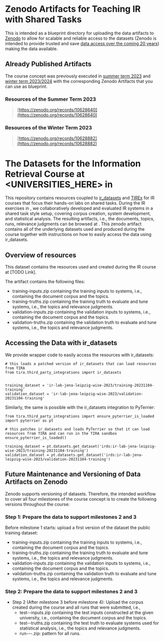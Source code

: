 # Zenodo Artifacts for Teaching IR with Shared Tasks

This is intended as a blueprint directory for uploading the data artifacts  to [Zenodo](https://zenodo.org/) to allow for scalable and reliable access to the datasets (Zenodo is intended to provide trusted and save [data access over the coming 20 years](https://help.zenodo.org/faq/)) making the data available.

## Already Published Artifacts

The course concept was previously executed in [summer term 2023](https://tira-io.github.io/ir-lab-sose-23/) and [winter term 2023/2024](https://tira-io.github.io/ir-lab-ws-23/) with the corresponding Zenodo Artifacts that you can use as blueprint.

### Resources of the Summer Term 2023

> [https://zenodo.org/records/10628640](https://zenodo.org/records/10628640)

### Resources of the Winter Term 2023

> [https://zenodo.org/records/10628882](https://zenodo.org/records/10628882)

# The Datasets for the Information Retrieval Course at <UNIVERSITIES_HERE> in <YEAR>

This repository contains resources coupled to [ir_datasets](https://arxiv.org/pdf/2103.02280.pdf) and [TIREx](https://webis.de/publications.html?q=tira#froebe_2023e) for IR courses that focus their hands-on labs on shared tasks. During the IR exercises in <YEAR>, we collaboratively developed and evaluated IR systems in a shared task style setup, covering corpus creation, system development, and statistical analysis. The resulting artifacts, i.e., the documents, topics, runs, relevance judgments can be browsed at <URL>. This zenodo artifact contains all of the underlying datasets used and produced during the course together with instructions on how to easily access the data using ir_datasets.

## Overview of resources

This dataset contains the resources used and created during the IR course at [TODO Link].

The artifact contains the following files:

- training-inputs.zip containing the training inputs to systems, i.e., containing the document corpus and the topics.
- training-truths.zip containing the training truth to evaluate and tune systems, i.e., the topics and relevance judgments.
- validation-inputs.zip containing the validation inputs to systems, i.e., containing the document corpus and the topics.
- validation-truths.zip containing the validation truth to evaluate and tune systems, i.e., the topics and relevance judgments.

## Accessing the Data with ir_datasets

We provide wrapper code to easily access the resources with ir_datasets:

```
# this loads a patched version of ir_datasets that can load resources from TIRA
from tira.third_party_integrations import ir_datasets


training_dataset = 'ir-lab-jena-leipzig-wise-2023/training-20231104-training'
validation_dataset = 'ir-lab-jena-leipzig-wise-2023/validation-20231104-training'
```

Similarly, the same is possible with the ir_datasets integration to PyTerrier:

```
from tira.third_party_integrations import ensure_pyterrier_is_loaded
import pyterrier as pt

# this patches ir_datasets and loads PyTerrier so that it can load resources from TIRA and can run in the TIRA sandbox
ensure_pyterrier_is_loaded()

training_dataset = pt.datasets.get_dataset('irds:ir-lab-jena-leipzig-wise-2023/training-20231104-training')
validation_dataset = pt.datasets.get_dataset('irds:ir-lab-jena-leipzig-wise-2023/validation-20231104-training')
```

## Future Maintenance and Versioning of Data Artifacts on Zenodo

Zenodo supports versioning of datasets.
Therefore, the intended workflow to cover all four milestones of the course concept is to create the following versions throughout the course:

### Step 1: Prepare the data to support milestones 2 and 3

Before milestone 1 starts: upload a first version of the dataset the public training dataset:
  - training-inputs.zip containing the training inputs to systems, i.e., containing the document corpus and the topics.
  - training-truths.zip containing the training truth to evaluate and tune systems, i.e., the topics and relevance judgments.
  - validation-inputs.zip containing the validation inputs to systems, i.e., containing the document corpus and the topics.
  - validation-truths.zip containing the validation truth to evaluate and tune systems, i.e., the topics and relevance judgments.

### Step 2: Prepare the data to support milestones 2 and 3

- Step 2 (After milestone 3 before milestone 4): Upload the corpus created during the course and all runs that were submitted, i.e.,
  - test-<university>-inputs.zip containing the test inputs constructed at the given university, i.e., containing the document corpus and the topics.
  - test-<university>-truths.zip containing the test truth to evaluate systems used for statistical analysis, i.e., the topics and relevance judgments.
  - run-<group-id>-<dataset-id>-<run-id>.zip: pattern for all runs.
